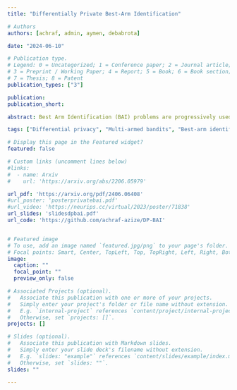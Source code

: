 ```yaml
---
title: "Differentially Private Best-Arm Identification"

# Authors
authors: [achraf, admin, aymen, debabrota]

date: "2024-06-10"

# Publication type.
# Legend: 0 = Uncategorized; 1 = Conference paper; 2 = Journal article;
# 3 = Preprint / Working Paper; 4 = Report; 5 = Book; 6 = Book section;
# 7 = Thesis; 8 = Patent
publication_types: ["3"]

publication: 
publication_short: 

abstract: Best Arm Identification (BAI) problems are progressively used for data-sensitive applications, such as designing adaptive clinical trials, tuning hyper-parameters, and conducting user studies. Motivated by the data privacy concerns invoked by these applications, we study the problem of BAI with fixed confidence in both the local and central models, i.e. ϵ-local and ϵ-global Differential Privacy (DP). First, to quantify the cost of privacy, we derive lower bounds on the sample complexity of any δ-correct BAI algorithm satisfying ϵ-global DP or ϵ-local DP. Our lower bounds suggest the existence of two privacy regimes. In the high-privacy regime, the hardness depends on a coupled effect of privacy and novel information-theoretic quantities involving the Total Variation. In the low-privacy regime, the lower bounds reduce to the non-private lower bounds. We propose ϵ-local DP and ϵ-global DP variants of a Top Two algorithm, namely CTB-TT and AdaP-TT*, respectively. For ϵ-local DP, CTB-TT is asymptotically optimal by plugging in a private estimator of the means based on Randomised Response. For ϵ-global DP, our private estimator of the mean runs in arm-dependent adaptive episodes and adds Laplace noise to ensure a good privacy-utility trade-off. By adapting the transportation costs, the expected sample complexity of AdaP-TT* reaches the asymptotic lower bound up to multiplicative constants.

tags: ["Differential privacy", "Multi-armed bandits", "Best-arm identification", "Fixed confidence", "Top Two algorithm"]

# Display this page in the Featured widget?
featured: false

# Custom links (uncomment lines below)
#links:
#  - name: Arxiv
#    url: 'https://arxiv.org/abs/2206.05979'

url_pdf: 'https://arxiv.org/pdf/2406.06408'
#url_poster: 'posterprivatebai.pdf'
#url_video: 'https://neurips.cc/virtual/2023/poster/71838'
url_slides: 'slidesdpbai.pdf'
url_code: 'https://github.com/achraf-azize/DP-BAI'


# Featured image
# To use, add an image named `featured.jpg/png` to your page's folder. 
# Focal points: Smart, Center, TopLeft, Top, TopRight, Left, Right, BottomLeft, Bottom, BottomRight.
image:
  caption: ""
  focal_point: ""
  preview_only: false

# Associated Projects (optional).
#   Associate this publication with one or more of your projects.
#   Simply enter your project's folder or file name without extension.
#   E.g. `internal-project` references `content/project/internal-project/index.md`.
#   Otherwise, set `projects: []`.
projects: []

# Slides (optional).
#   Associate this publication with Markdown slides.
#   Simply enter your slide deck's filename without extension.
#   E.g. `slides: "example"` references `content/slides/example/index.md`.
#   Otherwise, set `slides: ""`.
slides: ""

---
```

